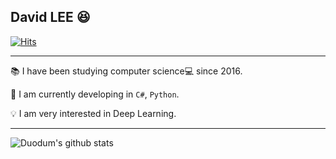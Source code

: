 ## David LEE :laughing:

[![Hits](https://hits.seeyoufarm.com/api/count/incr/badge.svg?url=https%3A%2F%2Fgithub.com%2FDuodum%2Fhit-counter&count_bg=%2379C83D&title_bg=%23555555&icon=github.svg&icon_color=%23E7E7E7&title=hits&edge_flat=false)](https://hits.seeyoufarm.com)

----
📚 I have been studying computer science💻 since 2016.

🔭 I am currently developing in `C#`, `Python`.

💡 I am very interested in Deep Learning.

----
![Duodum's github stats](https://github-readme-stats.vercel.app/api?username=Duodum&include_all_commits=true&count_private=true&show_icons=true&theme=algolia)
